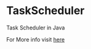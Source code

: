 TaskScheduler
=============

Task Scheduler in Java
 
For More info visit <a href="http://compilr.org/java/task-scheduler-in-java/" target="_blank">here</a>